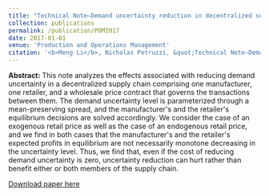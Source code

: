 ```yaml
---
title: "Technical Note—Demand uncertainty reduction in decentralized supply chains"
collection: publications
permalink: /publication/POM2017
date: 2017-01-01
venue: 'Production and Operations Management'
citation: '<b>Meng Li</b>, Nicholas Petruzzi, &quot;Technical Note—Demand uncertainty reduction in decentralized supply chains.&quot; <i>Production and Operations Management</i>, 2017, 26(1), 156–161.'
---
```

<b>Abstract: </b>This note analyzes the effects associated with reducing demand uncertainty in a decentralized supply chain comprising one manufacturer, one retailer, and a wholesale price contract that governs the transactions between them. The demand uncertainty level is parameterized through a mean-preserving spread, and the manufacturer's and the retailer's equilibrium decisions are solved accordingly. We consider the case of an exogenous retail price as well as the case of an endogenous retail price, and we find in both cases that the manufacturer's and the retailer's expected profits in equilibrium are not necessarily monotone decreasing in the uncertainty level. Thus, we find that, even if the cost of reducing demand uncertainty is zero, uncertainty reduction can hurt rather than benefit either or both members of the supply chain.

[Download paper here](https://onlinelibrary.wiley.com/doi/pdf/10.1111/poms.12626)
